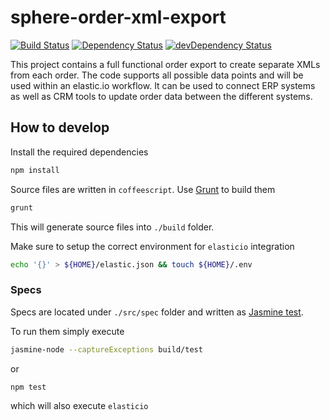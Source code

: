 sphere-order-xml-export
=======================

[![Build Status](https://travis-ci.org/commercetools/sphere-order-xml-export.png?branch=master)](https://travis-ci.org/commercetools/sphere-order-xml-export) [![Dependency Status](https://david-dm.org/commercetools/sphere-order-xml-export.svg)](https://david-dm.org/commercetools/sphere-order-xml-export) [![devDependency Status](https://david-dm.org/commercetools/sphere-order-xml-export/dev-status.svg)](https://david-dm.org/commercetools/sphere-order-xml-export#info=devDependencies)

This project contains a full functional order export to create separate XMLs from each order. The code supports all possible data points and will be used within an elastic.io workflow. It can be used to connect ERP systems as well as CRM tools to update order data between the different systems.

## How to develop

Install the required dependencies

```bash
npm install
```

Source files are written in `coffeescript`. Use [Grunt](http://gruntjs.com/) to build them

```bash
grunt
```

This will generate source files into `./build` folder.

Make sure to setup the correct environment for `elasticio` integration

```bash
echo '{}' > ${HOME}/elastic.json && touch ${HOME}/.env
```

### Specs

Specs are located under `./src/spec` folder and written as [Jasmine test](http://pivotal.github.io/jasmine/).

To run them simply execute

```bash
jasmine-node --captureExceptions build/test
```

or

```bash
npm test
```

which will also execute `elasticio`
